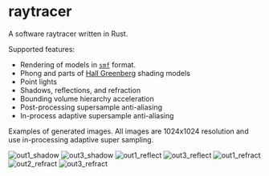 # raytracer
A software raytracer written in Rust.

Supported features:
- Rendering of models in [`smf`](https://people.sc.fsu.edu/~jburkardt/txt/smf_format.txt) format.
- Phong and parts of [Hall Greenberg](https://ieeexplore.ieee.org/document/4037684) shading models
- Point lights
- Shadows, reflections, and refraction
- Bounding volume hierarchy acceleration
- Post-processing supersample anti-aliasing
- In-process adaptive supersample anti-aliasing

Examples of generated images. All images are 1024x1024 resolution and use in-processing adaptive super sampling.

![out1_shadow](https://user-images.githubusercontent.com/19415820/172049880-4e29a4bf-5f7a-47d3-afa8-9b0020fc309e.png)
![out3_shadow](https://user-images.githubusercontent.com/19415820/172049902-9d5c725a-d92d-43ee-a91c-cdbd465ff668.png)
![out1_reflect](https://user-images.githubusercontent.com/19415820/172049956-cadbe88f-b2e9-48e5-ac8e-e3f7d937847f.png)
![out3_reflect](https://user-images.githubusercontent.com/19415820/172049958-44704ee9-1c8c-4b85-a2b6-5af4c3ba0915.png)
![out1_refract](https://user-images.githubusercontent.com/19415820/172050005-cda829ac-f603-4fa5-ba40-b5ec5a80de97.png)
![out2_refract](https://user-images.githubusercontent.com/19415820/172050008-c14d1be9-0e70-4a5d-bd70-87f368a682cf.png)
![out3_refract](https://user-images.githubusercontent.com/19415820/172050011-8ae50933-b612-4329-85de-c435fa33b409.png)
